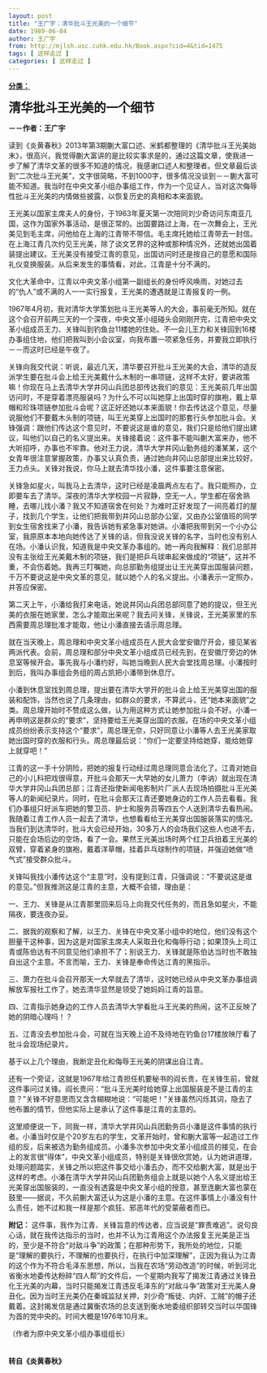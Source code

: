 ```yaml
---
layout: post
title: "王广宇：清华批斗王光美的一个细节"
date: 1989-06-04
author: 王广宇
from: http://mjlsh.usc.cuhk.edu.hk/Book.aspx?cid=4&tid=1475
tags: [ 这样走过 ]
categories: [ 这样走过 ]
---
```


<div style="margin: 15px 10px 10px 0px;">
 <div>
  <span id="ctl00_ContentPlaceHolder1_chapter1_SubjectLabel" style="font-weight:bold;text-decoration:underline;">
   分类：
  </span>
 </div>
 <p>
  <strong>
   <font size="5">
    清华批斗王光美的一个细节
   </font>
  </strong>
 </p>
 <p>
  <strong>
   －－作者：王广宇
  </strong>
 </p>
 <p>
  读到《炎黄春秋》2013年第3期蒯大富口述、米鹤都整理的《清华批斗王光美始末》，很高兴，我觉得蒯大富讲的是比较实事求是的，通过这篇文章，使我进一步了解了清华文革的很多不知道的情况，我感谢口述人和整理者。但文章最后谈到“二次批斗王光美”，文字很简略，不到1000字，很多情况没谈到－－蒯大富可能不知道。我当时在中央文革小组办事组工作，作为一个见证人，当对这次侮辱性批斗王光美的内情做些披露，以恢复历史的真相和本来面貌。
 </p>
 <p>
  王光美以国家主席夫人的身份，于1963年夏天第一次陪同刘少奇访问东南亚几国，这作为国家外事活动，是很正常的。出国要路过上海，在一次舞会上，王光美见到毛主席，问他给在上海的江青带不带信。毛主席托她给江青带去一封信。在上海江青几次约见王光美，除了谈文艺界的这种或那种情况外，还就她出国着装提出建议。王光美没有接受江青的意见，出国访问时还是按自己的意愿和国际礼仪变换服装。从后来发生的事情看，对此，江青是十分不满的。
 </p>
 <p>
  文化大革命中，江青以中央文革小组第一副组长的身份呼风唤雨，对她过去的“仇人”或不满的人一一实行报复，王光美的遭遇就是江青报复的一例。
 </p>
 <p>
  1967年4月初，我对清华大学策划批斗王光美等人的大会，事前毫无所知。就在这个会召开前两三天的一个深夜，中央文革小组碰头会刚刚开完，江青把中央文革小组成员王力、关锋叫到钓鱼台11楼她的住处。不一会儿王力和关锋回到16楼办事组住地，他们把我叫到小会议室，向我布置一项紧急任务，并要我立即执行－－而这时已经是午夜了。
 </p>
 <p>
  关锋向我交代说：听说，最近几天，清华要召开批斗王光美的大会，清华的造反派学生要在批斗会上给王光美戴什么木制的一串项链，这样不太好，要讲政策嘛！你现在马上去清华大学井冈山兵团总部传达我们的意见：王光美前几年出国访问时，不是穿着漂亮服装吗？为什么不可以叫她穿上出国时穿的旗袍，戴上草帽和珍珠项链参加批斗会呢？这正好还她以本来面貌！你去传达这个意见，尽量说服他们不要戴木头制的项链，叫王光美穿上出国时的那套行头参加批斗会。关锋强调：跟他们传达这个意见时，不要说这是谁的意见，我们只是给他们提出建议，叫他们以自己的名义提出来。关锋接着说：这件事不能叫蒯大富来办，他不大听招呼，办事也不牢靠。他对王力说，清华大学井冈山勤务组的潘某某，这个女青年很注意掌握政策，办事又认真负责，通过她向井冈山总部提出来比较好。王力点头。关锋对我说，你马上就去清华找小潘，这件事要注意保密。
 </p>
 <p>
  关锋急如星火，叫我马上去清华，这时已经是凌晨两点左右了。我只能照办，立即要车去了清华。深夜的清华大学校园一片寂静，空无一人，学生都在宿舍熟睡，去哪儿找小潘？我又不知道宿舍在何处？为难时正好发现了一间亮着灯的屋子，找到几个学生，让他们把我带到井冈山总部办公室，又由办公室值班的同学到女生宿舍找来了小潘，我告诉她有紧急事对她讲。小潘把我带到另一个小办公室，我原原本本地向她传达了关锋的话，但我没说关锋的名字，当时也没有别人在场。小潘认识我，知道我是中央文革办事组的。她一再向我解释：我们总部并没有主张给王光美戴木制的项链，我们是把乒乓球串起来做成的“项链”，这并不重，不会伤着她。我再三叮嘱她，向总部勤务组提出让王光美穿出国服装问题，千万不要说这是中央文革的意见，就以她个人的名义提出。小潘表示一定照办，并答应保密。
 </p>
 <p>
  第二天上午，小潘给我打来电话，她说井冈山兵团总部同意了她的提议，但王光美的衣服在她家里，怎么才能取出来呢？我去问关锋，关锋说，王光美家里的东西需要周总理批准才能取，他让小潘直接去请示周总理。
 </p>
 <p>
  就在当天晚上，周总理和中央文革小组成员在人民大会堂安徽厅开会，接见某省两派代表。会前，周总理和部分中央文革小组成员已经先到，在安徽厅旁边的休息室等候开会。事先我与小潘约好，叫她当晚到人民大会堂找周总理。小潘按时到后，我叫办事组会务组的周占凯把小潘带到休息厅。
 </p>
 <p>
  小潘到休息室找到周总理，提出要在清华大学开的批斗会上给王光美穿出国的服装和配饰，当然也说了几条理由，如群众的要求，不算武斗，还“她本来面貌”之类。周总理开始时不赞成这么做，认为用这种方式让她参加批斗会不好。小潘一再申明这是群众的“要求”，坚持要给王光美穿出国的衣服。在场的中央文革小组成员纷纷表示支持这个“要求”，周总理无奈，只好同意让小潘等人去王光美家取她出国时穿的衣服和行头。周总理最后说：“你们一定要坚持给她穿，能给她穿上就穿吧！”
 </p>
 <p>
  江青的这一手十分阴险，把她的报复行动经过周总理同意合法化了。江青对她自己的小儿科把戏很得意，开批斗会那天一大早她的女儿萧力（李讷）就出现在清华大学井冈山兵团总部；江青还指使新闻电影制片厂派人去现场拍摄批斗王光美等人的新闻纪录片。同时，在批斗会那天江青还要她身边的工作人员去看看。我们办事组只好派车把她的警卫员、护士和服务员等四五个人送到清华去看热闹。我随着江青工作人员一起去了清华，也想看看给王光美穿出国服装落实的情况。当我们到达清华时，批斗大会已经开始，30多万人的会场我们这些人也进不去，只能在会场后边的空场，看了一会。果然王光美出场时两个红卫兵扭着王光美的双臂，穿着紧身的旗袍，戴着洋草帽，挂着乒乓球制作的项链，并强迫她做“喷气式”接受群众批斗。
 </p>
 <p>
  关锋叫我找小潘传达这个“主意”时，没有提到江青，只强调说：“不要说这是谁的意见。”但我推测这是江青的主意，大概不会错，理由是：
 </p>
 <p>
  一、王力、关锋是从江青那里回来后马上向我交代任务的，而且急如星火，不能隔夜，要连夜办妥。
 </p>
 <p>
  二、据我的观察和了解，以王力、关锋在中央文革小组中的地位，他们没有这个胆量干这种事，因为这是对国家主席夫人采取丑化和侮辱行动；如果顶头上司江青或陈伯达有不同意见他们承担不了；别说王力、关锋就是陈伯达当时也不敢独自出这个主意。不言而喻，王力、关锋是奉命传达江青的黑指示。
 </p>
 <p>
  三、萧力在批斗会召开那天一大早就去了清华，这时她已经从中央文革办事组调解放军报社工作了，她去清华显然是领受了她妈妈江青的旨意。
 </p>
 <p>
  四、江青指示她身边的工作人员去清华大学看批斗王光美的热闹，这不正反映了她的阴暗心理吗！？
 </p>
 <p>
  五、江青没去参加批斗会，可就在当天晚上迫不及待地在钓鱼台17楼放映厅看了批斗会现场纪录片。
 </p>
 <p>
  基于以上几个理由，我断定丑化和侮辱王光美的阴谋出自江青。
 </p>
 <p>
  还有一个旁证，这就是1967年给江青担任机要秘书的阎长贵，在关锋生前，曾就这件事问过关锋。阎长贵问：“批斗王光美时给她穿上出国服装是不是江青的主意？”关锋不好意思而又含含糊糊地说：“可能吧！”关锋虽然闪烁其词，隐去了他布置的情节，但他实际上是承认了这件事是江青的主意的。
 </p>
 <p>
  这里顺便说一下，同我一样，清华大学井冈山兵团勤务员小潘是这件事情的执行者。小潘当时仅是个20岁左右的学生，文革开始时，曾和蒯大富等一起造过工作组的反，后来被选为勤务组成员。小潘多次参加中央文革小组成员的接见，在会上的发言很“得体”，中央文革小组成员，特别是关锋很欣赏她，认为她讲道理，处理问题踏实，关锋之所以把这件事交给小潘去办，而不交给蒯大富，就是出于这样的考虑。小潘在清华大学井冈山兵团勤务组会上就是以她个人名义提出给王光美穿出国服装的，一直没有透露是中央文革小组的授意，甚至连蒯大富也蒙在鼓里——据说，不久前蒯大富还认为这是小潘的主意。在这件事情上小潘没有什么责任，她不过和我一样是那个疯狂、邪恶年代的受蒙蔽者而已。
 </p>
 <p>
  <strong>
   附记：
  </strong>
  这件事，我作为江青、关锋旨意的传达者，应当说是“罪责难逃”。说句良心话，就在我传达指示的当时，也并不认为江青用这个办法报复王光美是正当的，至少是不符合“对敌斗争”的政策；在那种形势下，我所处的地位，只能是“理解的要执行，不理解的也要执行，在执行中加深理解”，正因为我认为江青的这个作为不符合毛泽东思想，所以，当我在农场“劳动改造”的时候，听到河北省衡水地委传达粉碎“四人帮”的文件后，一个星期内我写了揭发江青通过关锋丑化王光美的内幕，当时只能揭发江青违反毛泽东的“对敌斗争”政策对王光美人身丑化。因为当时王光美仍在秦城监狱关押，刘少奇“叛徒、内奸、工贼”的帽子还戴着。这封揭发信是通过冀衡农场的总支送到衡水地委组织部转交当时以华国锋为首的党中央的。时间大概是1976年10月末。
 </p>
 <p>
  （作者为原中央文革小组办事组组长）
  <br/>
  <br/>
  <br/>
  <strong>
   转自《炎黄春秋》
  </strong>
 </p>
</div>

